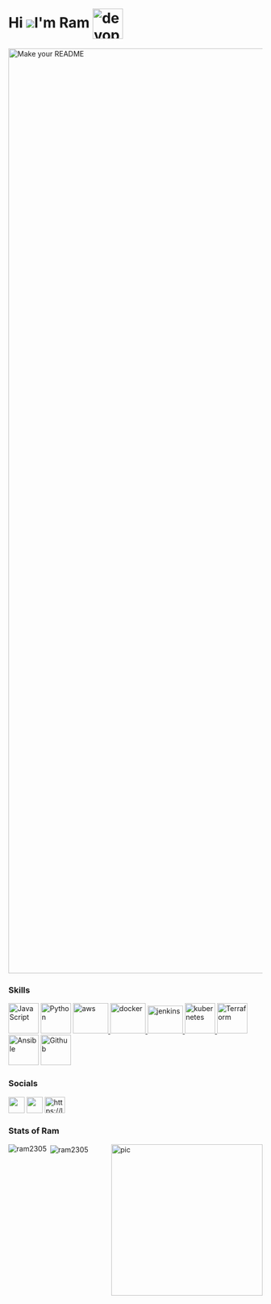 

Hi ![](https://user-images.githubusercontent.com/18350557/176309783-0785949b-9127-417c-8b55-ab5a4333674e.gif)I'm Ram <img align="center" alt="devops" width="60" height="60" src="https://devopsconclave.com/images/aboutgif1.gif">
===========================================================================================================================

<img width="1834" alt="Make your README" src="https://user-images.githubusercontent.com/54402312/235202865-e632839e-8ebe-4f83-96b9-df2853f787e7.png">



### Skills


<p align="left">
<a href="https://developer.mozilla.org/en-US/docs/Web/JavaScript" target="_blank" rel="noreferrer"><img src="https://brandslogos.com/wp-content/uploads/images/javascript-logo.png" width="60" height="60" alt="JavaScript" /></a>
<a href="https://www.python.org/" target="_blank" rel="noreferrer"><img src="https://raw.githubusercontent.com/danielcranney/readme-generator/main/public/icons/skills/python-colored.svg" width="60" height="60" alt="Python" /></a>
<a href="https://aws.amazon.com" target="_blank" rel="noreferrer"> <img src="https://www.metaltoad.com/sites/default/files/styles/large_personal_photo_870x500_/public/2020-05/aws-logo-blog-header.png?itok=t4o3meiH" alt="aws" width="70" height="60"/> </a>
<a href="https://www.docker.com/" target="_blank" rel="noreferrer"> <img src="https://cdn.iconscout.com/icon/free/png-256/social-275-116309.png" alt="docker" width="70" height="60"/> </a>
<a href="https://www.jenkins.io" target="_blank" rel="noreferrer"> <img src="https://www.vectorlogo.zone/logos/jenkins/jenkins-icon.svg" alt="jenkins" width="70" height="55"/> </a> 
<a href="https://kubernetes.io" target="_blank" rel="noreferrer"> <img src="https://www.vectorlogo.zone/logos/kubernetes/kubernetes-icon.svg" alt="kubernetes" width="60" height="60"/> </a>
<a href="https://www.terraform.io/" target="_blank" rel="noreferrer"> <img src="https://www.architect.io/wp-content/uploads/2023/02/terraform-logo-on-black-square-440x440.png" width="60" height="60" alt="Terraform" /></a>
 <a href="https://docs.ansible.com/" target="_blank" rel="noreferrer"> <img src="https://upload.wikimedia.org/wikipedia/commons/thumb/2/24/Ansible_logo.svg/1200px-Ansible_logo.svg.png" width="60" height="60" alt="Ansible" /></a>
 <a href="https://github.com/" target="_blank" rel="noreferrer"> <img src="https://cdn.pixabay.com/photo/2022/01/30/13/33/github-6980894_960_720.png" width="60" height="60" alt="Github" /></a>
</p>

### Socials

<p align="left"> 
<a href="https://www.github.com/Ram2305" target="_blank" rel="noreferrer"><img src="https://cdn.pixabay.com/photo/2022/01/30/13/33/github-6980894_960_720.png" width="32" height="32" /></a>
<a href="https://www.linkedin.com/in/rama-raju-cloud-devops-sre" target="_blank" rel="noreferrer"><img src="https://raw.githubusercontent.com/danielcranney/readme-generator/main/public/icons/socials/linkedin.svg" width="32" height="32" /></a>
<a href="https://leetcode.com/vjram2305/" target="blank"><img  src="https://raw.githubusercontent.com/rahuldkjain/github-profile-readme-generator/master/src/images/icons/Social/leet-code.svg" alt="https://leetcode.com/vjram2305/" height="32" width="40" /></a>
</p>

### Stats of Ram

<img width="300" height="300" align="right" alt="pic" src="https://i.pinimg.com/originals/e8/f4/53/e8f453469a3ec97ecd354df465d73913.gif">
<p><img align="left" src="https://github-readme-stats.vercel.app/api/top-langs?username=ram2305&show_icons=true&locale=en&layout=compact" alt="ram2305" /></p>

<p>&nbsp;<img align="center" src="https://github-readme-stats.vercel.app/api?username=ram2305&show_icons=true&locale=en" alt="ram2305" /></p>

